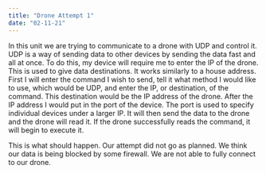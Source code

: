 ```yaml
---
title: "Drone Attempt 1"
date: "02-11-21"
---
```


In this unit we are trying to communicate to a drone with UDP and control it. UDP is a way of sending data to other devices by sending the data fast and all at once. To do this, my device will require me to enter the IP of the drone. This is used to give data destinations. It works similarly to a house address. First I will enter the command I wish to send, tell it what method I would like to use, which would be UDP, and enter the IP, or destination, of the command. This destination would be the IP address of the drone. After the IP address I would put in the port of the device. The port is used to specify individual devices under a larger IP. It will then send the data to the drone and the drone will read it. If the drone successfully reads the command, it will begin to execute it.

This is what should happen. Our attempt did not go as planned. We think our data is being blocked by some firewall. We are not able to fully connect to our drone. 
